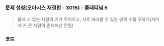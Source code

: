 ### 문제 설명(오아시스 재결합 - 3015) - 플레티넘 5
> 줄에 서 있는 사람의 키가 주어지고, 서로 바라볼 수 있는 쌍의 수를 구하기(사이에 키 큰 사람이 존재해선 안됨)

### 코드
